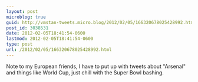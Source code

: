 ```yaml
---
layout: post
microblog: true
guid: http://vmstan-tweets.micro.blog/2012/02/05/166320678025428992.html
post_id: 3038531
date: 2012-02-05T18:41:54-0600
lastmod: 2012-02-05T18:41:54-0600
type: post
url: /2012/02/05/166320678025428992.html
---
```

Note to my European friends, I have to put up with tweets about "Arsenal" and things like World Cup, just chill with the Super Bowl bashing.
